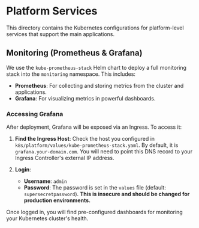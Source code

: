 # Platform Services

This directory contains the Kubernetes configurations for platform-level services that support the main applications.

## Monitoring (Prometheus & Grafana)

We use the `kube-prometheus-stack` Helm chart to deploy a full monitoring stack into the `monitoring` namespace. This includes:
- **Prometheus**: For collecting and storing metrics from the cluster and applications.
- **Grafana**: For visualizing metrics in powerful dashboards.

### Accessing Grafana

After deployment, Grafana will be exposed via an Ingress. To access it:

1.  **Find the Ingress Host**: Check the host you configured in `k8s/platform/values/kube-prometheus-stack.yaml`. By default, it is `grafana.your-domain.com`. You will need to point this DNS record to your Ingress Controller's external IP address.

2.  **Login**:
    -   **Username**: `admin`
    -   **Password**: The password is set in the `values` file (default: `supersecretpassword`). **This is insecure and should be changed for production environments.**

Once logged in, you will find pre-configured dashboards for monitoring your Kubernetes cluster's health.
